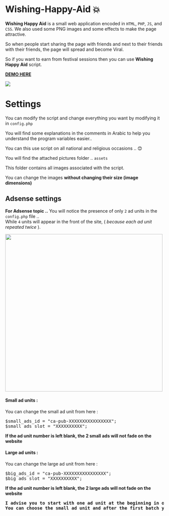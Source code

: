 # Wishing-Happy-Aid :boom:
<strong>Wishing Happy Aid</strong> is a small web application encoded in <code>HTML</code>, <code>PHP</code>, <code>JS</code>, and <code>CSS</code>. We also used some PNG images and some effects to make the page attractive.

So when people start sharing the page with friends and next to their friends with their friends, the page will spread and become Viral.

So if you want to earn from festival sessions then you can use <strong>Wishing Happy Aid</strong> script.

<b><a href="http://mawlid.orgfree.com" >DEMO HERE</a></b>

<img src="http://mawlid.orgfree.com/git/Wishing-Happy-Aid.png" />

<h1>Settings</h1>

You can modify the script and change everything you want by modifying it in <code>config.php</code>

You will find some explanations in the comments in Arabic to help you understand the program variables easier..

You can this use script on all national and religious occasions .. :blush:

You will find the attached pictures folder .. <code>assets</code>


This folder contains all images associated with the script.

You can change the images <strong>without changing their size (image dimensions)</strong>


<h2>Adsense settings</h2>

<b>For Adsense topic ..</b>
You will notice the presence of only <code>2</code> ad units in the <code>config.php</code> file .. </br>
While <code>4</code> units will appear in the front of the site, ( <i>because each ad unit repeated twice</i> ).

<img width="500px" src="http://mawlid.orgfree.com/git/ad_unit.png" />

<h4>Small ad units :</h4>
You can change the small ad unit from here :
<pre>
$small_ads_id = "ca-pub-XXXXXXXXXXXXXXXX";
$small_ads_slot = "XXXXXXXXXX";
</pre>

<b>If the ad unit number is left blank, the 2 small ads will not fade on the website</b>

<h4>Large ad units :</h4>

You can change the large ad unit from here :

<pre>
$big_ads_id = "ca-pub-XXXXXXXXXXXXXXXX";
$big_ads_slot = "XXXXXXXXXX";
</pre>

<b>If the ad unit number is left blank, the 2 large ads will not fade on the website</b>

<pre>
<b>I advise you to start with one ad unit at the beginning in order to protect your advertising account.</b>
<b>You can choose the small ad unit and after the first batch you can run the large units.</b>
</pre>
